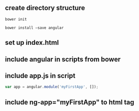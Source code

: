 ## create directory structure
``` shell
bower init
```

``` shell
bower install —save angular
```

## set up index.html
## include angular in scripts from bower
## include app.js in script
``` javascript
var app = angular.module('myFirstApp', []);
```
## include ng-app="myFirstApp" to html tag
